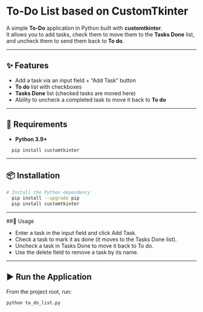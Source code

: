 # To-Do List based on CustomTkinter

A simple **To-Do** application in Python built with **customtkinter**.  
It allows you to add tasks, check them to move them to the **Tasks Done** list, and uncheck them to send them back to **To do**.

---

## ✨ Features

- Add a task via an input field + “Add Task” button  
- **To do** list with checkboxes  
- **Tasks Done** list (checked tasks are moved here)  
- Ability to uncheck a completed task to move it back to **To do**  

---

## 🧰 Requirements

- **Python 3.9+**  
```bash
  pip install customtkinter
```
---

## 📦 Installation
 
```bash
# Install the Python dependency
  pip install --upgrade pip
  pip install customtkinter
```
---

##📝 Usage
- Enter a task in the input field and click Add Task.
- Check a task to mark it as done (it moves to the Tasks Done list).
- Uncheck a task in Tasks Done to move it back to To do.
- Use the delete field to remove a task by its name.

---
## ▶️ Run the Application
From the project root, run:
```bash
python to_do_list.py
```
